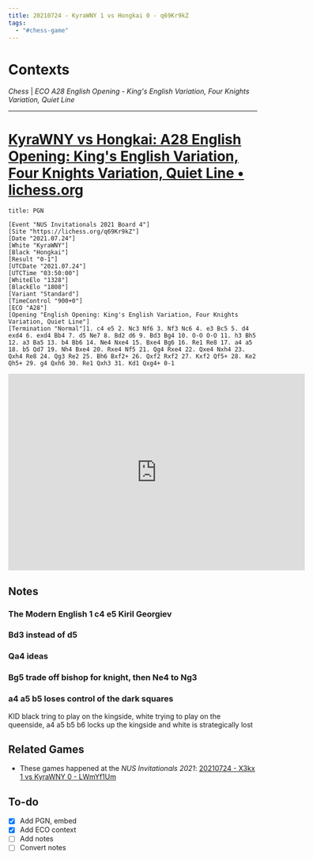```yaml
---
title: 20210724 - KyraWNY 1 vs Hongkai 0 - q69Kr9kZ
tags:
  - "#chess-game"
---
```


# Contexts

*Chess* | *ECO A28 English Opening - King's English Variation, Four Knights Variation, Quiet Line*

---

# [KyraWNY vs Hongkai: A28 English Opening: King's English Variation, Four Knights Variation, Quiet Line • lichess.org](https://lichess.org/q69Kr9kZ)

````ad-example
title: PGN

[Event "NUS Invitationals 2021 Board 4"]
[Site "https://lichess.org/q69Kr9kZ"]
[Date "2021.07.24"]
[White "KyraWNY"]
[Black "Hongkai"]
[Result "0-1"]
[UTCDate "2021.07.24"]
[UTCTime "03:50:00"]
[WhiteElo "1328"]
[BlackElo "1808"]
[Variant "Standard"]
[TimeControl "900+0"]
[ECO "A28"]
[Opening "English Opening: King's English Variation, Four Knights Variation, Quiet Line"]
[Termination "Normal"]1. c4 e5 2. Nc3 Nf6 3. Nf3 Nc6 4. e3 Bc5 5. d4 exd4 6. exd4 Bb4 7. d5 Ne7 8. Bd2 d6 9. Bd3 Bg4 10. O-O O-O 11. h3 Bh5 12. a3 Ba5 13. b4 Bb6 14. Ne4 Nxe4 15. Bxe4 Bg6 16. Re1 Re8 17. a4 a5 18. b5 Qd7 19. Nh4 Bxe4 20. Rxe4 Nf5 21. Qg4 Rxe4 22. Qxe4 Nxh4 23. Qxh4 Re8 24. Qg3 Re2 25. Bh6 Bxf2+ 26. Qxf2 Rxf2 27. Kxf2 Qf5+ 28. Ke2 Qh5+ 29. g4 Qxh6 30. Re1 Qxh3 31. Kd1 Qxg4+ 0-1
````

<iframe src="https://lichess.org/embed/q69Kr9kZ?theme=newspaper&bg=auto"
width=600 height=397 frameborder=0></iframe>

## Notes

### The Modern English 1 c4 e5 Kiril Georgiev

### Bd3 instead of d5

### Qa4 ideas

### Bg5 trade off bishop for knight, then Ne4 to Ng3

### a4 a5 b5 loses control of the dark squares

KID black tring to play on the kingside, white trying to play on the queenside, a4 a5 b5 b6 locks up the kingside and white is strategically lost

### 

## Related Games

* These games happened at the *NUS Invitationals 2021*: [20210724 - X3kx 1 vs KyraWNY 0 - LWmYf1Um](20210724---X3kx-1-vs-KyraWNY-0---LWmYf1Um.md)

## To-do

* [x] Add PGN, embed
* [x] Add ECO context
* [ ] Add notes
* [ ] Convert notes
